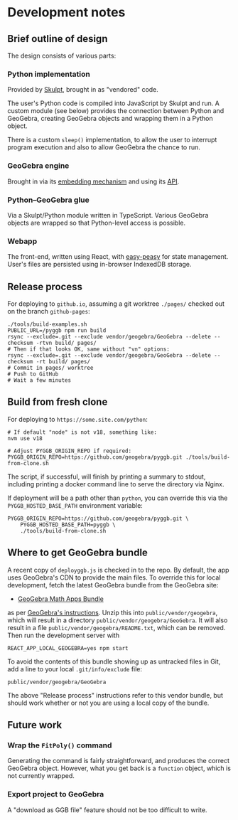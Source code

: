 # Development notes

## Brief outline of design

The design consists of various parts:

### Python implementation

Provided by [Skulpt](https://skulpt.org/), brought in as "vendored" code.

The user's Python code is compiled into JavaScript by Skulpt and run.
A custom module (see below) provides the connection between Python and
GeoGebra, creating GeoGebra objects and wrapping them in a Python
object.

There is a custom `sleep()` implementation, to allow the user to
interrupt program execution and also to allow GeoGebra the chance to
run.

### GeoGebra engine

Brought in via its [embedding
mechanism](https://wiki.geogebra.org/en/Reference:GeoGebra_Apps_Embedding)
and using its
[API](https://wiki.geogebra.org/en/Reference:GeoGebra_Apps_API).

### Python–GeoGebra glue

Via a Skulpt/Python module written in TypeScript.  Various GeoGebra
objects are wrapped so that Python-level access is possible.

### Webapp

The front-end, written using React, with
[easy-peasy](https://easy-peasy.vercel.app/) for state management.
User's files are persisted using in-browser IndexedDB storage.


## Release process

For deploying to `github.io`, assuming a git worktree `./pages/`
checked out on the branch `github-pages`:

``` shell
./tools/build-examples.sh
PUBLIC_URL=/pyggb npm run build
rsync --exclude=.git --exclude vendor/geogebra/GeoGebra --delete --checksum -rtvn build/ pages/
# Then if that looks OK, same without "vn" options:
rsync --exclude=.git --exclude vendor/geogebra/GeoGebra --delete --checksum -rt build/ pages/
# Commit in pages/ worktree
# Push to GitHub
# Wait a few minutes
```


## Build from fresh clone

For deploying to `https://some.site.com/python`:

``` shell
# If default "node" is not v18, something like:
nvm use v18

# Adjust PYGGB_ORIGIN_REPO if required:
PYGGB_ORIGIN_REPO=https://github.com/geogebra/pyggb.git ./tools/build-from-clone.sh
```

The script, if successful, will finish by printing a summary to
stdout, including printing a docker command line to serve the
directory via Nginx.

If deployment will be a path other than `python`, you can override
this via the `PYGGB_HOSTED_BASE_PATH` environment variable:

``` shell
PYGGB_ORIGIN_REPO=https://github.com/geogebra/pyggb.git \
    PYGGB_HOSTED_BASE_PATH=pyggb \
    ./tools/build-from-clone.sh
```


## Where to get GeoGebra bundle

A recent copy of `deployggb.js` is checked in to the repo. By default, the app
uses GeoGebra's CDN to provide the main files. To override this for local
development, fetch the latest GeoGebra bundle from the GeoGebra site:

- [GeoGebra Math Apps Bundle](https://download.geogebra.org/package/geogebra-math-apps-bundle)

as per [GeoGebra's
instructions](https://wiki.geogebra.org/en/Reference:GeoGebra_Apps_Embedding#Offline_and_Self-Hosted_Solution).
Unzip this into `public/vendor/geogebra`, which will result in a directory
`public/vendor/geogebra/GeoGebra`. It will also result in a file
`public/vendor/geogebra/README.txt`, which can be removed. Then run the
development server with

``` shell
REACT_APP_LOCAL_GEOGEBRA=yes npm start
```

To avoid the contents of this bundle showing up as untracked files in Git, add a
line to your local `.git/info/exclude` file:

``` shell
public/vendor/geogebra/GeoGebra
```

The above "Release process" instructions refer to this vendor bundle,
but should work whether or not you are using a local copy of the
bundle.


## Future work

### Wrap the `FitPoly()` command

Generating the command is fairly straightforward, and produces the
correct GeoGebra object.  However, what you get back is a `function`
object, which is not currently wrapped.

### Export project to GeoGebra

A "download as GGB file" feature should not be too difficult to write.
